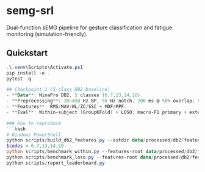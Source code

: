 # semg-srl
Dual-function sEMG pipeline for gesture classification and fatigue monitoring (simulation-friendly).

## Quickstart
```powershell
.\.venv\Scripts\Activate.ps1
pip install -e .
pytest -q

## Checkpoint 1 (5-class DB2 baseline)
- **Data**: NinaPro DB2, 5 classes (6,7,13,14,10).
- **Preprocessing**: 20–450 Hz BP, 50 Hz notch, 200 ms @ 50% overlap; transition-trim ±100 ms; ≥80% label majority.
- **Features**: RMS/MAV/WL/ZC/SSC + MDF/MPF.
- **Eval**: Within-subject (GroupKFold) + LOSO; macro-F1 primary + extended metrics; soft-voting ensemble.

### How to reproduce
```bash
# Windows PowerShell
python scripts/build_db2_features.py --outdir data/processed/db2/features --trim-ms 100 --min-majority 0.8
$codes = 6,7,13,14,10
python scripts/benchmark_within.py --features-root data/processed/db2/features --subject S01 --exercises 1 2 --exclude-rest --label-col label_id --include-labels $codes
python scripts/benchmark_loso.py --features-root data/processed/db2/features --exercises 1 2 --exclude-rest --label-col label_id --include-labels $codes --no-figs
python scripts/report_leaderboard.py
